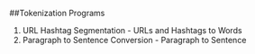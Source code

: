 ##Tokenization Programs

1. URL Hashtag Segmentation - URLs and Hashtags to Words
2. Paragraph to Sentence Conversion - Paragraph to Sentence
